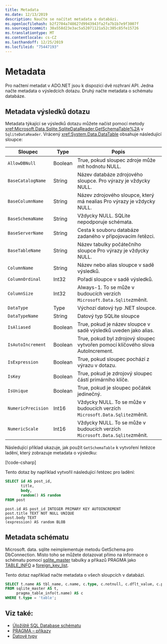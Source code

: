 ```yaml
---
title: Metadata
ms.date: 12/13/2019
description: Naučte se načítat metadata o databázi.
ms.openlocfilehash: b2f2704a748627d9943943fa2fa7b1b7e9f3007f
ms.sourcegitcommit: 30a558d23e3ac5a52071121a52c305c85fe15726
ms.translationtype: MT
ms.contentlocale: cs-CZ
ms.lasthandoff: 12/25/2019
ms.locfileid: "75447193"
---
```

# <a name="metadata"></a>Metadata

Pro načtení metadat v ADO.NET jsou k dispozici dvě rozhraní API. Jedna načte metadata o výsledcích dotazu. Druhý načte metadata o schématu databáze.

## <a name="query-result-metadata"></a>Metadata výsledků dotazu

Metadata týkající se výsledků dotazu můžete načíst pomocí metody <xref:Microsoft.Data.Sqlite.SqliteDataReader.GetSchemaTable%2A> v `SqliteDataReader`. Vrácený <xref:System.Data.DataTable> obsahuje následující sloupce:

| Sloupec             | Type    | Popis                                                               |
| ------------------ | ------- | ------------------------------------------------------------------------- |
| `AllowDBNull`      | Boolean | True, pokud sloupec zdroje může mít hodnotu NULL.                                    |
| `BaseCatalogName`  | String  | Název databáze zdrojového sloupce. Pro výrazy je vždycky NULL.    |
| `BaseColumnName`   | String  | Název zdrojového sloupce, který má nealias Pro výrazy je vždycky NULL.    |
| `BaseSchemaName`   | String  | Vždycky NULL. SQLite nepodporuje schémata.                              |
| `BaseServerName`   | String  | Cesta k souboru databáze zadaného v připojovacím řetězci.         |
| `BaseTableName`    | String  | Název tabulky počátečního sloupce Pro výrazy je vždycky NULL.       |
| `ColumnName`       | String  | Název nebo alias sloupce v sadě výsledků.                        |
| `ColumnOrdinal`    | Int32   | Pořadí sloupce v sadě výsledků.                              |
| `ColumnSize`       | Int32   | Always-1. To se může v budoucích verzích `Microsoft.Data.Sqlite`změnit.   |
| `DataType`         | Type    | Výchozí datový typ .NET sloupce.                                 |
| `DataTypeName`     | String  | Datový typ SQLite sloupce                                       |
| `IsAliased`        | Boolean | True, pokud je název sloupce v sadě výsledků uveden jako alias.                     |
| `IsAutoIncrement`  | Boolean | True, pokud byl zdrojový sloupec vytvořen pomocí klíčového slova AutoIncrement.     |
| `IsExpression`     | Boolean | True, pokud sloupec pochází z výrazu v dotazu.            |
| `IsKey`            | Boolean | True, pokud je zdrojový sloupec částí primárního klíče.                     |
| `IsUnique`         | Boolean | True, pokud je sloupec počátek jedinečný.                                      |
| `NumericPrecision` | Int16   | Vždycky NULL. To se může v budoucích verzích `Microsoft.Data.Sqlite`změnit. |
| `NumericScale`     | Int16   | Vždycky NULL. To se může v budoucích verzích `Microsoft.Data.Sqlite`změnit. |

Následující příklad ukazuje, jak použít `GetSchemaTable` k vytvoření řetězce ladění, který zobrazuje metadata o výsledku:

[!code-csharp[](../../../../samples/snippets/standard/data/sqlite/ResultMetadataSample/Program.cs?name=snippet_ResultMetadata)]

Tento dotaz by například vytvořil následující řetězec pro ladění:

```sql
SELECT id AS post_id,
       title,
       body,
       random() AS random
FROM post
```

```output
post.id AS post_id INTEGER PRIMARY KEY AUTOINCREMENT
post.title TEXT NOT NULL UNIQUE
post.body TEXT
(expression) AS random BLOB
```

## <a name="schema-metadata"></a>Metadata schématu

Microsoft. data. sqlite neimplementuje metodu GetSchema pro DbConnection. Místo toho se můžete dotazovat přímo na informace o schématu pomocí [sqlite_master](https://www.sqlite.org/fileformat.html#storage_of_the_sql_database_schema) tabulky a příkazů PRAGMA jako [TABLE_INFO](https://www.sqlite.org/pragma.html#pragma_table_info) a [foreign_key_list](https://www.sqlite.org/pragma.html#pragma_foreign_key_list).

Tento dotaz například načte metadata o všech sloupcích v databázi.

```sql
SELECT t.name AS tbl_name, c.name, c.type, c.notnull, c.dflt_value, c.pk
FROM sqlite_master AS t,
     pragma_table_info(t.name) AS c
WHERE t.type = 'table';
```

## <a name="see-also"></a>Viz také:

* [Úložiště SQL Database schématu](https://www.sqlite.org/fileformat.html#storage_of_the_sql_database_schema)
* [PRAGMA – příkazy](https://www.sqlite.org/pragma.html)
* [Datové typy](types.md)
